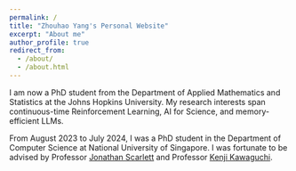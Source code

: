 ```yaml
---
permalink: /
title: "Zhouhao Yang's Personal Website"
excerpt: "About me"
author_profile: true
redirect_from: 
  - /about/
  - /about.html
---
```


I am now a PhD student from the Department of Applied Mathematics and Statistics at the Johns Hopkins University. My research interests span continuous-time Reinforcement Learning, AI for Science, and memory-efficient LLMs.

From August 2023 to July 2024, I was a PhD student in the Department of Computer Science at National University of Singapore. I was fortunate to be advised by Professor [Jonathan Scarlett](https://www.comp.nus.edu.sg/~scarlett/) and Professor [Kenji Kawaguchi](https://ml.comp.nus.edu.sg/).

